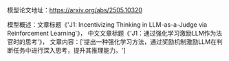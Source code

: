 模型论文地址：https://arxiv.org/abs/2505.10320

模型概述：文章标题《'J1: Incentivizing Thinking in LLM-as-a-Judge via Reinforcement Learning'》，
中文文章标题《'J1：通过强化学习激励LLM作为法官时的思考'》，
文章内容：['提出一种强化学习方法，通过奖励机制激励LLM在判断任务中进行深入思考，提升其推理能力。']
